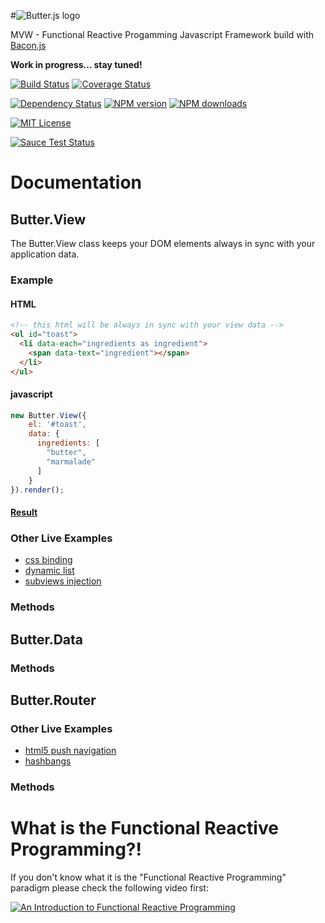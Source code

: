 #![Butter.js logo](https://raw.githubusercontent.com/bagel-framework/Butter.js/master/logos/logo.png)

MVW - Functional Reactive Progamming Javascript Framework build with [Bacon.js](https://github.com/baconjs/bacon.js)

__Work in progress... stay tuned!__

[![Build Status][travis-image]][travis-url]
[![Coverage Status][coveralls-image]][coveralls-url]

[![Dependency Status][gemnasium-image]][gemnasium-url]
[![NPM version][npm-version-image]][npm-url]
[![NPM downloads][npm-downloads-image]][npm-url]

[![MIT License][license-image]][license-url]

[![Sauce Test Status][saucelabs-image]][saucelabs-url]


# Documentation

## Butter.View

The Butter.View class keeps your DOM elements always in sync with your application data.

### Example

#### HTML
```html
<!-- this html will be always in sync with your view data -->
<ul id="toast">
  <li data-each="ingredients as ingredient">
    <span data-text="ingredient"></span>
  </li>
</ul>
```
#### javascript
```javascript
new Butter.View({
	el: '#toast',
	data: {
      ingredients: [
        "butter",
        "marmalade"
      ]
    }
}).render();
```
#### [Result](http://bagel-framework.github.io/Butter.js/examples/views/simple.html)

### Other Live Examples

- [css binding](http://bagel-framework.github.io/Butter.js/examples/views/ball.html)
- [dynamic list](http://bagel-framework.github.io/Butter.js/examples/views/list.html)
- [subviews injection](http://bagel-framework.github.io/Butter.js/examples/views/subviews.html)

### Methods

## Butter.Data

### Methods

## Butter.Router

### Other Live Examples

- [html5 push navigation](http://bagel-framework.github.io/Butter.js/examples/router/html5/)
- [hashbangs](http://bagel-framework.github.io/Butter.js/examples/router/hashbangs/)

### Methods

# What is the Functional Reactive Programming?!
If you don't know what it is the "Functional Reactive Programming" paradigm please check the following video first:

[![An Introduction to Functional Reactive Programming](http://img.youtube.com/vi/ZOCCzDNsAtI/hqdefault.jpg)](https://www.youtube.com/watch?v=ZOCCzDNsAtI)

[npm-url]: https://npmjs.org/package/butter
[npm-version-image]: http://img.shields.io/npm/v/butter.svg?style=flat-square
[npm-downloads-image]: http://img.shields.io/npm/dm/butter.svg?style=flat-square

[coveralls-image]:https://img.shields.io/coveralls/bagel-framework/Butter.js.svg?style=flat-square
[coveralls-url]:https://coveralls.io/r/bagel-framework/Butter.js

[gemnasium-image]: https://img.shields.io/gemnasium/bagel-framework/Butter.js.svg?style=flat-square
[gemnasium-url]: https://gemnasium.com/bagel-framework/Butter.js

[travis-url]:https://travis-ci.org/bagel-framework/Butter.js.svg?branch=master
[travis-image]: https://img.shields.io/travis/bagel-framework/Butter.js.svg?style=flat-square

[saucelabs-image]:https://saucelabs.com/browser-matrix/butter.svg
[saucelabs-url]:https://saucelabs.com/u/butter

[license-url]: LICENSE
[license-image]: http://img.shields.io/badge/license-MIT-000000.svg?style=flat-square



